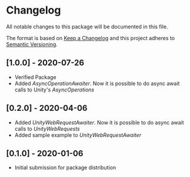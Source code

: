 # Changelog
All notable changes to this package will be documented in this file.

The format is based on [Keep a Changelog](http://keepachangelog.com/en/1.0.0/)
and this project adheres to [Semantic Versioning](http://semver.org/spec/v2.0.0.html).

## [1.0.0] - 2020-07-26

- Verified Package
- Added *AsyncOperationAwaiter*. Now it is possible to do async await calls to Unity's *AsyncOperations*

## [0.2.0] - 2020-04-06

- Added *UnityWebRequestAwaiter*. Now it is possible to do async await calls to *UnityWebRequests*
- Added sample example to *UnityWebRequestAwaiter*

## [0.1.0] - 2020-01-06

- Initial submission for package distribution
